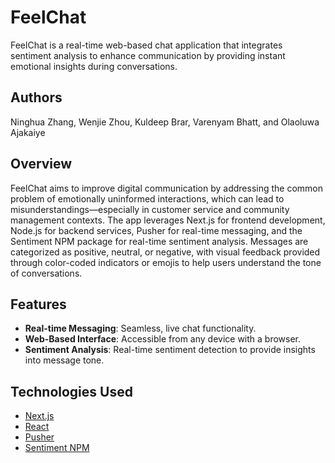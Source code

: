 # FeelChat

FeelChat is a real-time web-based chat application that integrates sentiment analysis to enhance communication by providing instant emotional insights during conversations.

## Authors
Ninghua Zhang, Wenjie Zhou, Kuldeep Brar, Varenyam Bhatt, and Olaoluwa Ajakaiye

## Overview
FeelChat aims to improve digital communication by addressing the common problem of emotionally uninformed interactions, which can lead to misunderstandings—especially in customer service and community management contexts. The app leverages Next.js for frontend development, Node.js for backend services, Pusher for real-time messaging, and the Sentiment NPM package for real-time sentiment analysis. Messages are categorized as positive, neutral, or negative, with visual feedback provided through color-coded indicators or emojis to help users understand the tone of conversations.

## Features
- **Real-time Messaging**: Seamless, live chat functionality.
- **Web-Based Interface**: Accessible from any device with a browser.
- **Sentiment Analysis**: Real-time sentiment detection to provide insights into message tone.

## Technologies Used
- [Next.js](https://nextjs.org/)
- [React](https://reactjs.org/)
- [Pusher](https://pusher.com/)
- [Sentiment NPM](https://www.npmjs.com/package/sentiment)